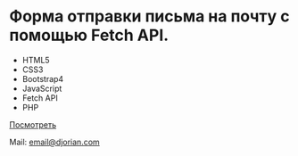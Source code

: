 <h1>Форма отправки письма на почту с помощью Fetch API.</h1>

<ul>
  <li>HTML5</li>
  <li>CSS3</li>
  <li>Bootstrap4</li>
  <li>JavaScript</li>
  <li>Fetch API</li>
  <li>PHP</li>
</ul>

<p><a href="http://djorian.byethost22.com/portfolio3">Посмотреть</a></p>

<p>Mail: <a href="mailto:email@djorian.com">email@djorian.com</a></p>